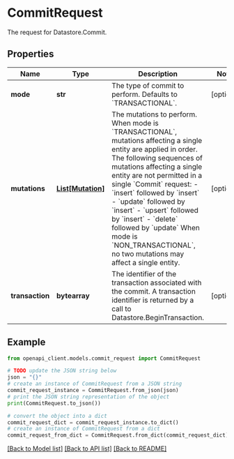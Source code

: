 # CommitRequest

The request for Datastore.Commit.

## Properties

Name | Type | Description | Notes
------------ | ------------- | ------------- | -------------
**mode** | **str** | The type of commit to perform. Defaults to &#x60;TRANSACTIONAL&#x60;. | [optional] 
**mutations** | [**List[Mutation]**](Mutation.md) | The mutations to perform. When mode is &#x60;TRANSACTIONAL&#x60;, mutations affecting a single entity are applied in order. The following sequences of mutations affecting a single entity are not permitted in a single &#x60;Commit&#x60; request: - &#x60;insert&#x60; followed by &#x60;insert&#x60; - &#x60;update&#x60; followed by &#x60;insert&#x60; - &#x60;upsert&#x60; followed by &#x60;insert&#x60; - &#x60;delete&#x60; followed by &#x60;update&#x60; When mode is &#x60;NON_TRANSACTIONAL&#x60;, no two mutations may affect a single entity. | [optional] 
**transaction** | **bytearray** | The identifier of the transaction associated with the commit. A transaction identifier is returned by a call to Datastore.BeginTransaction. | [optional] 

## Example

```python
from openapi_client.models.commit_request import CommitRequest

# TODO update the JSON string below
json = "{}"
# create an instance of CommitRequest from a JSON string
commit_request_instance = CommitRequest.from_json(json)
# print the JSON string representation of the object
print(CommitRequest.to_json())

# convert the object into a dict
commit_request_dict = commit_request_instance.to_dict()
# create an instance of CommitRequest from a dict
commit_request_from_dict = CommitRequest.from_dict(commit_request_dict)
```
[[Back to Model list]](../README.md#documentation-for-models) [[Back to API list]](../README.md#documentation-for-api-endpoints) [[Back to README]](../README.md)


